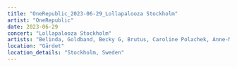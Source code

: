 ```yaml
---
title: "OneRepublic_2023-06-29_Lollapalooza Stockholm"
artist: "OneRepublic"
date: 2023-06-29
concert: "Lollapalooza Stockholm"
artists: "Belinda, Goldband, Becky G, Brutus, Caroline Polachek, Anne-Marie, Echo & the Bunnymen, Alok, P!nk, Afrojack, Disturbed, Di-rect, OneRepublic, Alizzz, Arctic Monkeys, Blondie, Ashibah, alyona alyona"
location: "Gärdet"
location_details: "Stockholm, Sweden"
---
```


